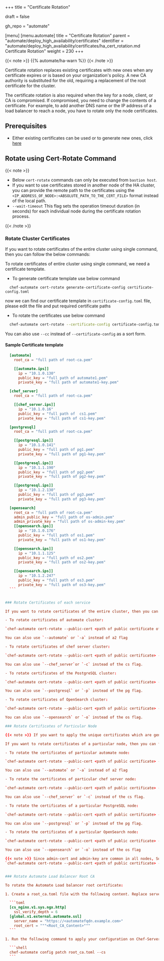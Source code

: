 +++
title = "Certificate Rotation"

draft = false

gh_repo = "automate"

[menu]
  [menu.automate]
    title = "Certificate Rotation"
    parent = "automate/deploy_high_availability/certificates"
    identifier = "automate/deploy_high_availability/certificates/ha_cert_rotation.md Certificate Rotation"
    weight = 230
+++

{{< note >}}
{{% automate/ha-warn %}}
{{< /note >}}

Certificate rotation replaces existing certificates with new ones when any certificate expires or is based on your organization's policy. A new CA authority is substituted for the old, requiring a replacement of the root certificate for the cluster.

The certificate rotation is also required when the key for a node, client, or CA is compromised. If compromised, you need to change the contents of a certificate. For example, to add another DNS name or the IP address of a load balancer to reach a node, you have to rotate only the node certificates.

## Prerequisites

- Either existing certificates can be used or to generate new ones, click [here](https://docs.chef.io/automate/ha_cert_selfsign/)

## Rotate using Cert-Rotate Command

{{< note >}}

- Below `cert-rotate` commands can only be executed from `bastion host`.
- If you want to use certificates stored in another node of the HA cluster, you can provide the remote path to the certificates using the `<IP_ADDRESS_OF_NODE>:<ABSOLUTE_PATH_TO_THE_CERT_FILE>` format instead of the local path.
- `--wait-timeout` This flag sets the operation timeout duration (in seconds) for each individual node during the certificate rotation process.

{{< /note >}}

### Rotate Cluster Certificates
If you want to rotate certificates of the entire cluster using single command, then you can follow the below commands:

To rotate certificates of entire cluster using single command, we need a certificate template.
- To generate certificate template use below command
```
  chef-automate cert-rotate generate-certificate-config certificate-config.toml
```

now we can find our certificate template in `certificate-config.toml` file, please edit the file and put required certificate paths

- To rotate the certificates use below command

```bash
  chef-automate cert-rotate --certificate-config certificate-config.toml
```

You can also use `--cc` instead of `--certificate-config` as a sort form.


#### Sample Certificate template

  ```toml
    [automate]
      root_ca = "full path of root-ca.pem"

      [[automate.ips]]
        ip = "10.1.0.130"
        public_key = "full path of automate1.pem"
        private_key = "full path of automate1-key.pem"

    [chef_server]
      root_ca = "full path of root-ca.pem"

      [[chef_server.ips]]
        ip = "10.1.0.16"
        public_key = "full path of  cs1.pem"
        private_key = "full path of cs1-key.pem"

    [postgresql]
      root_ca = "full path of root-ca.pem"

      [[postgresql.ips]]
        ip = "10.1.0.141"
        public_key = "full path of pg1.pem"
        private_key = "full path of pg1-key.pem"

      [[postgresql.ips]]
        ip = "10.1.1.190"
        public_key = "full path of pg2.pem"
        private_key = "full path of pg2-key.pem"

      [[postgresql.ips]]
        ip = "10.1.2.130"
        public_key = "full path of pg3.pem"
        private_key = "full path of pg3-key.pem"

    [opensearch]
      root_ca = "full path of root-ca.pem"
      admin_public_key = "full path of os-admin.pem"
      admin_private_key = "full path of os-admin-key.pem"
      [[opensearch.ips]]
        ip = "10.1.0.176"
        public_key = "full path of os1.pem"
        private_key = "full path of os1-key.pem"

      [[opensearch.ips]]
        ip = "10.1.1.125"
        public_key = "full path of os2.pem"
        private_key = "full path of os2-key.pem"

      [[opensearch.ips]]
        ip = "10.1.2.247"
        public_key = "full path of os3.pem"
        private_key = "full path of os3-key.pem"
    ```


### Rotate Certificates of each service

If you want to rotate certificates of the entire cluster, then you can follow the below commands:

- To rotate certificates of automate cluster:

`chef-automate cert-rotate --public-cert <path of public certificate of automate node> --private-cert <path of private certificate of automate node> --a2`

You can also use `--automate` or `-a` instead of a2 flag

- To rotate certificates of chef server cluster:

`chef-automate cert-rotate --public-cert <path of public certificate> --private-cert <path of private certificate> --cs`

You can also use `--chef_server`or `-c` instead of the cs flag.

- To rotate certificates of the PostgreSQL cluster:

`chef-automate cert-rotate --public-cert <path of public certificate> --private-cert <path of private certificate> --root-ca <path of root certificate> --pg`

You can also use `--postgresql` or `-p` instead of the pg flag.

- To rotate certificates of OpenSearch cluster:

`chef-automate cert-rotate --public-cert <path of public certificate> --private-cert <path of private certificate> --root-ca <path of root certificate> --admin-cert <path of admin certificate> --admin-key <path of admin key> --os`

You can also use `--opensearch` or `-o` instead of the os flag.

### Rotate Certificates of Particular Node

{{< note >}} If you want to apply the unique certificates which are generated from different root certificate (which is not applied on the cluster), then you have to first run the above cluster command. After that, you can run the commands below so the connection will not break. But if it is not the case, i.e., you want to apply the certificates generated from the same root certificate, then you can directly run the below commands. {{< /note >}}

If you want to rotate certificates of a particular node, then you can follow the below commands:

- To rotate the certificates of particular automate node:

`chef-automate cert-rotate --public-cert <path of public certificate> --private-cert <path of private certificate> --a2 --node <IP of a particular automate node>`

You can also use `--automate` or `-a` instead of a2 flag

- To rotate the certificates of particular chef server node:

`chef-automate cert-rotate --public-cert <path of public certificate> --private-cert <path of private certificate> --cs --node <IP of a particular chef server node>`

You can also use `--chef_server` or `-c` instead of the cs flag.

- To rotate the certificates of a particular PostgreSQL node:

`chef-automate cert-rotate --public-cert <path of public certificate> --private-cert <path of private certificate> --pg --node <IP of a particular postgresql node>`

You can also use `--postgresql` or `-p` instead of the pg flag.

- To rotate the certificates of a particular OpenSearch node:

`chef-automate cert-rotate --public-cert <path of public certificate> --private-cert <path of private certificate> --os --node <IP of a particular opensearch node>`

You can also use `--opensearch` or `-o` instead of the os flag

{{< note >}} Since admin-cert and admin-key are common in all nodes, So if you want to rotate admin-cert and admin-key, you must first run this open search cluster command: 
`chef-automate cert-rotate --public-cert <path of public certificate> --private-cert <path of private certificate> --root-ca <path of root certificate> --admin-cert <path of admin certificate> --admin-key <path of admin key> --os`{{< /note >}}


### Rotate Automate Load Balancer Root CA

To rotate the Automate Load balancer root certificate: 

1. Create a root_ca.toml file with the following content. Replace server_name with Automate Fqdn and root_cert with Automate Load balancer root certificate. 

    ```toml
    [cs_nginx.v1.sys.ngx.http]
      ssl_verify_depth = 6
    [global.v1.external.automate.ssl]
      server_name = "https://<automatefqdn.example.com>"
      root_cert = """<Root_CA_Content>"""
    ```

1. Run the following command to apply your configuration on Chef-Server from bastion:

    ```shell
    chef-automate config patch root_ca.toml --cs
    ```
